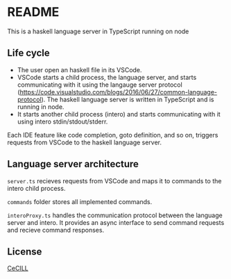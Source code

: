 # README

This is a haskell language server in TypeScript running on node

## Life cycle

- The user open an haskell file in its VSCode.
- VSCode starts a child process, the language server, and starts communicating with it using the langauge server protocol (https://code.visualstudio.com/blogs/2016/06/27/common-language-protocol).
The haskell language server is written in TypeScript and is running in node.
- It starts another child process (intero) and starts communicating with it using intero stdin/stdout/stderr.

Each IDE feature like code completion, goto definition, and so on, triggers requests from VSCode to the haskell language server.

## Language server architecture

`server.ts` recieves requests from VSCode and maps it to commands to the intero child process.

`commands` folder stores all implemented commands.

`interoProxy.ts` handles the communication protocol between the language server and intero. It provides an async interface to send command requests and recieve command responses.

## License
[CeCILL](LICENSE)